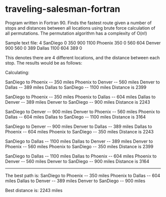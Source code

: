 traveling-salesman-fortran
==========================

Program written in Fortran 90. Finds the fastest route given a number of stops and distances between all locations using brute force calculation of all permutations. The permutation algorithm has a complexity of O(n!)

Sample text file:
4
SanDiego
0
350
900
1100
Phoenix
350
0
560
604
Denver
900
560
0
389
Dallas
1100
604
389
0

This denotes there are 4 different locations, and the distance between each stop. The results would be as follows:

Calculating:

SanDiego to Phoenix --   350 miles
Phoenix to Denver --   560 miles
Denver to Dallas --   389 miles
Dallas to SanDiego --  1100 miles
Distance is   2399

SanDiego to Phoenix --   350 miles
Phoenix to Dallas --   604 miles
Dallas to Denver --   389 miles
Denver to SanDiego --   900 miles
Distance is   2243

SanDiego to Denver --   900 miles
Denver to Phoenix --   560 miles
Phoenix to Dallas --   604 miles
Dallas to SanDiego --  1100 miles
Distance is   3164

SanDiego to Denver --   900 miles
Denver to Dallas --   389 miles
Dallas to Phoenix --   604 miles
Phoenix to SanDiego --   350 miles
Distance is   2243

SanDiego to Dallas --  1100 miles
Dallas to Denver --   389 miles
Denver to Phoenix --   560 miles
Phoenix to SanDiego --   350 miles
Distance is   2399

SanDiego to Dallas --  1100 miles
Dallas to Phoenix --   604 miles
Phoenix to Denver --   560 miles
Denver to SanDiego --   900 miles
Distance is   3164

 ------------------------------
The best path is:
SanDiego to Phoenix --   350 miles
Phoenix to Dallas --   604 miles
Dallas to Denver --   389 miles
Denver to SanDiego --   900 miles

Best distance is:   2243 miles
